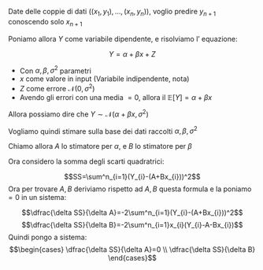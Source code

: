 Date delle coppie di dati $((x_{1},y_{1}),\dots,(x_{n},y_{n}))$, voglio predire $y_{n+1}$ conoscendo solo $x_{n+1}$

Poniamo allora $Y$ come variabile dipendente, e risolviamo l’ equazione:

$$Y=\alpha+\beta x+Z$$
- Con $\alpha,\beta,\sigma^2$ parametri 
- $x$ come valore in input (Variabile indipendente, nota)
- $Z$ come errore $\mathcal{N}(0,\sigma^2)$
- Avendo gli errori con una media $=0$, allora il $\mathbb{E}[Y]=\alpha+\beta x$

Allora possiamo dire che $Y\sim\mathcal{N}(\alpha+\beta x,\sigma^2)$

Vogliamo quindi stimare sulla base dei dati raccolti $\alpha,\beta,\sigma^2$

Chiamo allora $A$ lo stimatore per $\alpha$, e $B$ lo stimatore per $\beta$

Ora considero la somma degli scarti quadratrici: 

$$SS=\sum^n_{i=1}(Y_{i}-(A+Bx_{i}))^2$$
Ora per trovare $A,B$ deriviamo rispetto ad $A,B$ questa formula e la poniamo $=0$ in un sistema:

$$\dfrac{\delta SS}{\delta A}=-2\sum^n_{i=1}(Y_{i}-(A+Bx_{i}))^2$$
$$\dfrac{\delta SS}{\delta B}=-2\sum^n_{i=1}x_{i}(Y_{i}-A-Bx_{i})$$
Quindi pongo a sistema:
$$\begin{cases}
\dfrac{\delta SS}{\delta A}=0 \\
\dfrac{\delta SS}{\delta B}
\end{cases}$$